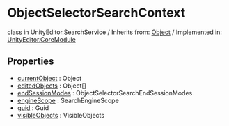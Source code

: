 # ObjectSelectorSearchContext
class in UnityEditor.SearchService
 / Inherits from: <a href="https://docs.unity3d.com/6000.1/Documentation/ScriptReference/Object.html">Object</a> / Implemented in: <a href="https://docs.unity3d.com/6000.1/Documentation/ScriptReference/UnityEditor.CoreModule.html">UnityEditor.CoreModule</a>

## Properties
- <a href="https://docs.unity3d.com/6000.1/Documentation/ScriptReference/ObjectSelectorSearchContext-currentObject.html">currentObject</a> : Object
- <a href="https://docs.unity3d.com/6000.1/Documentation/ScriptReference/ObjectSelectorSearchContext-editedObjects.html">editedObjects</a> : Object[]
- <a href="https://docs.unity3d.com/6000.1/Documentation/ScriptReference/ObjectSelectorSearchContext-endSessionModes.html">endSessionModes</a> : ObjectSelectorSearchEndSessionModes
- <a href="https://docs.unity3d.com/6000.1/Documentation/ScriptReference/ObjectSelectorSearchContext-engineScope.html">engineScope</a> : SearchEngineScope
- <a href="https://docs.unity3d.com/6000.1/Documentation/ScriptReference/ObjectSelectorSearchContext-guid.html">guid</a> : Guid
- <a href="https://docs.unity3d.com/6000.1/Documentation/ScriptReference/ObjectSelectorSearchContext-visibleObjects.html">visibleObjects</a> : VisibleObjects
